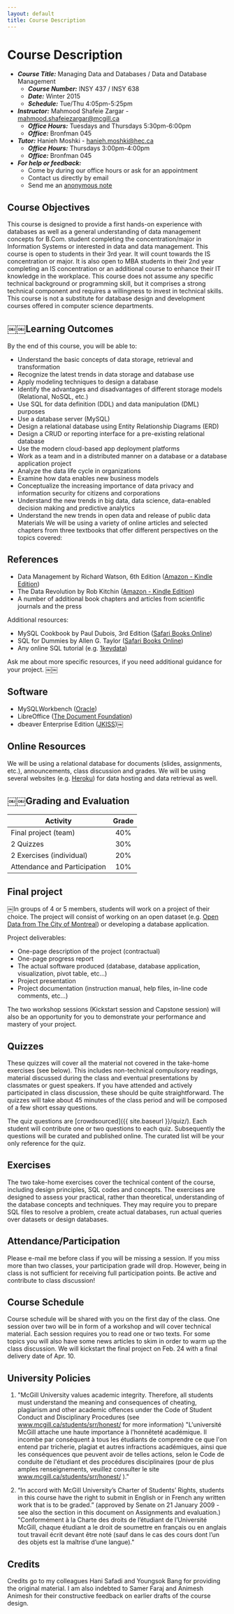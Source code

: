 ```yaml
---
layout: default
title: Course Description
---
```

# Course Description

- ___Course Title:___ Managing Data and Databases / Data and Database Management
    - ___Course Number:___ INSY 437 / INSY 638
    - ___Date:___ Winter 2015
    - ___Schedule:___ Tue/Thu 4:05pm-5:25pm
- ___Instructor:___ Mahmood Shafeie Zargar - <mahmood.shafeiezargar@mcgill.ca>
    - ___Office Hours:___ Tuesdays and Thursdays 5:30pm-6:00pm
    - ___Office:___ Bronfman 045
- ___Tutor:___ Hanieh Moshki - <hanieh.moshki@hec.ca>
    - ___Office Hours:___ Thursdays 3:00pm-4:00pm
    - ___Office:___ Bronfman 045
- ___For help or feedback:___
    - Come by during our office hours or ask for an appointment
    - Contact us directly by email
    - Send me an [anonymous note](https://docs.google.com/forms/d/1A6zZo6vwcwyzfDQqiakAViRVhTKXQ9LcOMcSMocIdnM)


## Course Objectives

This course is designed to provide a first hands-on experience with databases as well as a general understanding of data management concepts for B.Com. student completing the concentration/major in Information Systems or interested in data and data management. This course is open to students in their 3rd year. It will count towards the IS concentration or major. It is also open to MBA students in their 2nd year completing an IS concentration or an additional course to enhance their IT knowledge in the workplace. This course does not assume any specific technical background or programming skill, but it comprises a strong technical component and requires a willingness to invest in technical skills. This course is not a substitute for database design and development courses offered in computer science departments.

## ￼￼Learning Outcomes

By the end of this course, you will be able to:

- Understand the basic concepts of data storage, retrieval and transformation
- Recognize the latest trends in data storage and database use
- Apply modeling techniques to design a database
- Identify the advantages and disadvantages of different storage models (Relational, NoSQL, etc.)
- Use SQL for data definition (DDL) and data manipulation (DML) purposes
- Use a database server (MySQL)
- Design a relational database using Entity Relationship Diagrams (ERD)
- Design a CRUD or reporting interface for a pre-existing relational database
- Use the modern cloud-based app deployment platforms
- Work as a team and in a distributed manner on a database or a database application project
- Analyze the data life cycle in organizations
- Examine how data enables new business models
- Conceptualize the increasing importance of data privacy and information security for citizens and corporations
- Understand the new trends in big data, data science, data-enabled decision making and predictive analytics
- Understand the new trends in open data and release of public data Materials
We will be using a variety of online articles and selected chapters from three textbooks that offer different perspectives on the topics covered:

## References

- Data Management by Richard Watson, 6th Edition ([Amazon - Kindle Edition](www.amazon.ca/Data-Management-Richard-Watson-ebook/dp/B00E8HS8N2))
- The Data Revolution by Rob Kitchin ([Amazon - Kindle Edition](www.amazon.ca/Data-Revolution-Infrastructures-Their-Consequences-ebook/dp/B00L1GM1XG))
- A number of additional book chapters and articles from scientific journals and the press

Additional resources:

- MySQL Cookbook by Paul Dubois, 3rd Edition ([Safari Books Online](proquest.safaribooksonline.com/book/databases/mysql/9781449374112))
- SQL for Dummies by Allen G. Taylor ([Safari Books Online](proquest.safaribooksonline.com/book/databases/sql/9781118657119))
- Any online SQL tutorial (e.g. [1keydata](www.1keydata.com/sql/sql.html))

Ask me about more specific resources, if you need additional guidance for your project.
￼￼
## Software

- MySQLWorkbench ([Oracle](www.mysql.com/products/workbench/))
- LibreOffice ([The Document Foundation](http://www.libreoffice.org/download/libreoffice-fresh/))
- dbeaver Enterprise Edition ([JKISS](dbeaver.jkiss.org/download/))￼

## Online Resources

We will be using a relational database for documents (slides, assignments, etc.), announcements, class discussion and grades. We will be using several websites (e.g. [Heroku](https://www.heroku.com)) for data hosting and data retrieval as well.

## ￼￼Grading and Evaluation

| __Activity__                 | __Grade__ |
|------------------------------|:---------:|
| Final project (team)         |    40%    |
| 2 Quizzes                    |    30%    |
| 2 Exercises (individual)     |    20%    |
| Attendance and Participation |    10%    |

## Final project

￼In groups of 4 or 5 members, students will work on a project of their choice. The project will consist of working on an open dataset (e.g. [Open Data from The City of Montreal](http://donnees.ville.montreal.qc.ca)) or developing a database application.

Project deliverables:
- One-page description of the project (contractual)
- One-page progress report
- The actual software produced (database, database application, visualization, pivot table, etc...)
- Project presentation
- Project documentation (instruction manual, help files, in-line code comments, etc...)

The two workshop sessions (Kickstart session and Capstone session) will also be an opportunity for you to demonstrate your performance and mastery of your project.

## Quizzes

These quizzes will cover all the material not covered in the take-home exercises (see below). This includes non-technical compulsory readings, material discussed during the class and eventual presentations by classmates or guest speakers. If you have attended and actively participated in class discussion, these should be quite straightforward. The quizzes will take about 45 minutes of the class period and will be composed of a few short essay questions.

The quiz questions are [crowdsourced]({{ site.baseurl }}/quiz/). Each student will contribute one or two questions to each quiz. Subsequently the questions will be curated and published online. The curated list will be your only reference for the quiz.

## Exercises

The two take-home exercises cover the technical content of the course, including design principles, SQL codes and concepts. The exercises are designed to assess your practical, rather than theoretical, understanding of the database concepts and techniques. They may require you to prepare SQL files to resolve a problem, create actual databases, run actual queries over datasets or design databases.

## Attendance/Participation

Please e-mail me before class if you will be missing a session. If you miss more than two classes, your participation grade will drop. However, being in class is not sufficient for receiving full participation points. Be active and contribute to class discussion!

## Course Schedule

Course schedule will be shared with you on the first day of the class. One session over two will be in form of a workshop and will cover technical material. Each session requires you to read one or two texts. For some topics you will also have some news articles to skim in order to warm up the class discussion. We will kickstart the final project on Feb. 24 with a final delivery date of Apr. 10.

## University Policies

1. "McGill University values academic integrity. Therefore, all students must understand the meaning and consequences of cheating, plagiarism and other academic offences under the Code of Student Conduct and Disciplinary Procedures (see www.mcgill.ca/students/srr/honest/ for more information) "L'université McGill attache une haute importance à l’honnêteté académique. Il incombe par conséquent à tous les étudiants de comprendre ce que l'on entend par tricherie, plagiat et autres infractions académiques, ainsi que les conséquences que peuvent avoir de telles actions, selon le Code de conduite de l'étudiant et des procédures disciplinaires (pour de plus amples renseignements, veuillez consulter le site www.mcgill.ca/students/srr/honest/ )."

2. “In accord with McGill University’s Charter of Students’ Rights, students in this course have the right to submit in English or in French any written work that is to be graded.” (approved by Senate on 21 January 2009 - see also the section in this document on Assignments and evaluation.)
"Conformément à la Charte des droits de l’étudiant de l’Université McGill, chaque étudiant a le droit de soumettre en français ou en anglais tout travail écrit devant être noté (sauf dans le cas des cours dont l’un des objets est la maîtrise d’une langue)."

## Credits

Credits go to my colleagues Hani Safadi and Youngsok Bang for providing the original material. I am also indebted to Samer Faraj and Animesh Animesh for their constructive feedback on earlier drafts of the course design.
